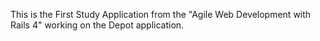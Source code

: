 This is the First Study Application from the "Agile Web Development with Rails 4" working on the Depot application.